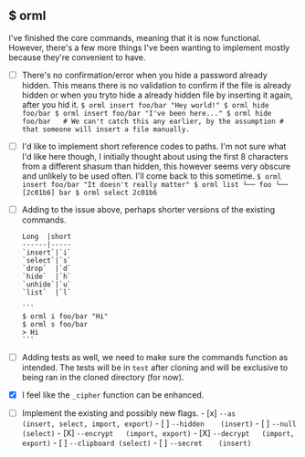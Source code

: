 ## $ orml

I've finished the core commands, meaning that it is now functional. However,
there's a few more things I've been wanting to implement mostly because they're
convenient to have.

- [ ] There's no confirmation/error when you hide a password already hidden.
      This means there is no validation to confirm if the file is already hidden
      or when you tryto hide a already hidden file by inserting it again, after
      you hid it.
      ```
        $ orml insert foo/bar "Hey world!"
        $ orml hide foo/bar
        $ orml insert foo/bar "I've been here..."
        $ orml hide foo/bar   # We can't catch this any earlier, by the assumption
                              # that someone will insert a file manually.
      ```


- [ ] I'd like to implement short reference codes to paths. I'm not sure what
      I'd like here though, I initially thought about using the first 8 characters
      from a different shasum than hidden, this however seems very obscure and
      unlikely to be used often. I'll come back to this sometime.
      ```
      $ orml insert foo/bar "It doesn't really matter"
      $ orml list
      └── foo
          └── [2c01b6] bar
      $ orml select 2c01b6
      ```

- [ ] Adding to the issue above, perhaps shorter versions of the existing commands.

      Long  |short
      ------|-----
      `insert`|`i`
      `select`|`s`
      `drop`  |`d`
      `hide`  |`h`
      `unhide`|`u`
      `list`  |`l`

      ```
      $ orml i foo/bar "Hi"
      $ orml s foo/bar
      > Hi
      ```

- [ ] Adding tests as well, we need to make sure the commands function as intended.
      The tests will be in `test` after cloning and will be exclusive to being ran
      in the cloned directory (for now).

- [X] I feel like the `_cipher` function can be enhanced.

- [ ] Implement the existing and possibly new flags.
      - [x] `--as        (insert, select, import, export)`
      - [ ] `--hidden    (insert)`
      - [ ] `--null      (select)`
      - [X] `--encrypt   (import, export)`
      - [X] `--decrypt   (import, export)`
      - [ ] `--clipboard (select)`
      - [ ] `--secret    (insert)`
